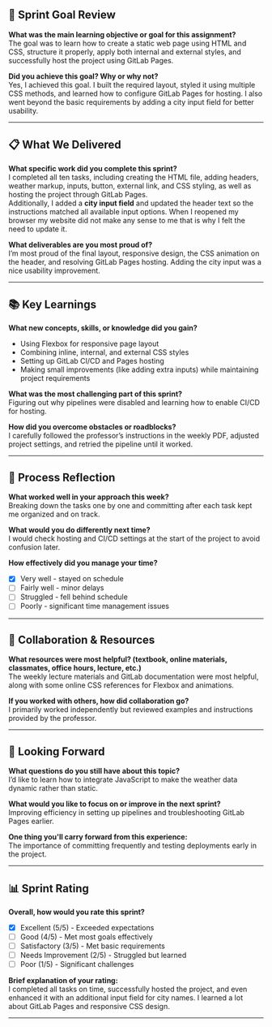 ## 🎯 Sprint Goal Review
**What was the main learning objective or goal for this assignment?**  
The goal was to learn how to create a static web page using HTML and CSS, structure it properly, apply both internal and external styles, and successfully host the project using GitLab Pages.  

**Did you achieve this goal? Why or why not?**  
Yes, I achieved this goal. I built the required layout, styled it using multiple CSS methods, and learned how to configure GitLab Pages for hosting. I also went beyond the basic requirements by adding a city input field for better usability.

---

## 📋 What We Delivered
**What specific work did you complete this sprint?**  
I completed all ten tasks, including creating the HTML file, adding headers, weather markup, inputs, button, external link, and CSS styling, as well as hosting the project through GitLab Pages.  
Additionally, I added a **city input field** and updated the header text so the instructions matched all available input options. When I reopened my browser my website did not make any sense to me that is why I felt the need to update it. 

**What deliverables are you most proud of?**  
I’m most proud of the final layout, responsive design, the CSS animation on the header, and resolving GitLab Pages hosting. Adding the city input was a nice usability improvement.

---

## 📚 Key Learnings
**What new concepts, skills, or knowledge did you gain?**  
- Using Flexbox for responsive page layout  
- Combining inline, internal, and external CSS styles  
- Setting up GitLab CI/CD and Pages hosting  
- Making small improvements (like adding extra inputs) while maintaining project requirements  

**What was the most challenging part of this sprint?**  
Figuring out why pipelines were disabled and learning how to enable CI/CD for hosting.  

**How did you overcome obstacles or roadblocks?**  
I carefully followed the professor’s instructions in the weekly PDF, adjusted project settings, and retried the pipeline until it worked.

---

## 🔄 Process Reflection
**What worked well in your approach this week?**  
Breaking down the tasks one by one and committing after each task kept me organized and on track.  

**What would you do differently next time?**  
I would check hosting and CI/CD settings at the start of the project to avoid confusion later.  

**How effectively did you manage your time?**  
- [x] Very well - stayed on schedule  
- [ ] Fairly well - minor delays  
- [ ] Struggled - fell behind schedule  
- [ ] Poorly - significant time management issues  

---

## 🤝 Collaboration & Resources
**What resources were most helpful? (textbook, online materials, classmates, office hours, lecture, etc.)**  
The weekly lecture materials and GitLab documentation were most helpful, along with some online CSS references for Flexbox and animations.  

**If you worked with others, how did collaboration go?**  
I primarily worked independently but reviewed examples and instructions provided by the professor.  

---

## 🎯 Looking Forward
**What questions do you still have about this topic?**  
I’d like to learn how to integrate JavaScript to make the weather data dynamic rather than static.  

**What would you like to focus on or improve in the next sprint?**  
Improving efficiency in setting up pipelines and troubleshooting GitLab Pages earlier.  

**One thing you'll carry forward from this experience:**  
The importance of committing frequently and testing deployments early in the project.

---

## 📊 Sprint Rating
**Overall, how would you rate this sprint?**  
- [x] Excellent (5/5) - Exceeded expectations  
- [ ] Good (4/5) - Met most goals effectively  
- [ ] Satisfactory (3/5) - Met basic requirements  
- [ ] Needs Improvement (2/5) - Struggled but learned  
- [ ] Poor (1/5) - Significant challenges  

**Brief explanation of your rating:**  
I completed all tasks on time, successfully hosted the project, and even enhanced it with an additional input field for city names. I learned a lot about GitLab Pages and responsive CSS design.

---